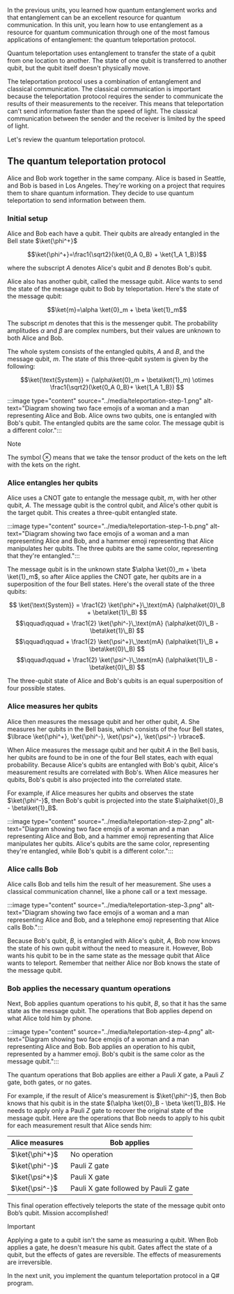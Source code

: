 
In the previous units, you learned how quantum entanglement works and that entanglement can be an excellent resource for quantum communication. In this unit, you learn how to use entanglement as a resource for quantum communication through one of the most famous applications of entanglement: the quantum teleportation protocol.

Quantum teleportation uses entanglement to transfer the state of a qubit from one location to another. The state of one qubit is transferred to another qubit, but the qubit itself doesn't physically move.

The teleportation protocol uses a combination of entanglement and classical communication. The classical communication is important because the teleportation protocol requires the sender to communicate the results of their measurements to the receiver. This means that teleportation can't send information faster than the speed of light. The classical communication between the sender and the receiver is limited by the speed of light.

Let's review the quantum teleportation protocol.

## The quantum teleportation protocol

Alice and Bob work together in the same company. Alice is based in Seattle, and Bob is based in Los Angeles. They're working on a project that requires them to share quantum information. They decide to use quantum teleportation to send information between them.

### Initial setup

Alice and Bob each have a qubit. Their qubits are already entangled in the Bell state $\ket{\phi^+}$

$$\ket{\phi^+}=\frac1{\sqrt2}(\ket{0_A 0_B} + \ket{1_A 1_B})$$

where the subscript $A$ denotes Alice's qubit and $B$ denotes Bob's qubit.

Alice also has another qubit, called the message qubit. Alice wants to send the state of the message qubit to Bob by teleportation. Here's the state of the message qubit:

$$\ket{m}=\alpha \ket{0}_m + \beta \ket{1}_m$$

The subscript $m$ denotes that this is the messenger qubit. The probability amplitudes $\alpha$ and $\beta$ are complex numbers, but their values are unknown to both Alice and Bob.

The whole system consists of the entangled qubits, $A$ and $B$, and the message qubit, $m$. The state of this three-qubit system is given by the following:

$$\ket{\text{System}} = (\alpha\ket{0}_m + \beta\ket{1}_m) \otimes \frac1{\sqrt2}(\ket{0_A 0_B}+ \ket{1_A 1_B}) $$

:::image type="content" source="../media/teleportation-step-1.png" alt-text="Diagram showing two face emojis of a woman and a man representing Alice and Bob. Alice owns two qubits, one is entangled with Bob's qubit. The entangled qubits are the same color. The message qubit is a different color.":::

> [!NOTE]
> The symbol $\otimes$ means that we take the tensor product of the kets on the left with the kets on the right.

### Alice entangles her qubits

Alice uses a CNOT gate to entangle the message qubit, $m$, with her other qubit, $A$. The message qubit is the control qubit, and Alice's other qubit is the target qubit. This creates a three-qubit entangled state.

:::image type="content" source="../media/teleportation-step-1-b.png" alt-text="Diagram showing two face emojis of a woman and a man representing Alice and Bob, and a hammer emoji representing that Alice manipulates her qubits. The three qubits are the same color, representing that they're entangled.":::

The message qubit is in the unknown state $\alpha \ket{0}_m + \beta \ket{1}_m$, so after Alice applies the CNOT gate, her qubits are in a superposition of the four Bell states. Here's the overall state of the three qubits:

$$ \ket{\text{System}} = \frac1{2} \ket{\phi^+}\_\text{mA} (\alpha\ket{0}\_B + \beta\ket{1}\_B) $$
$$\qquad\qquad + \frac1{2} \ket{\phi^-}\_\text{mA} (\alpha\ket{0}\_B - \beta\ket{1}\_B) $$
$$\qquad\qquad + \frac1{2} \ket{\psi^+}\_\text{mA} (\alpha\ket{1}\_B + \beta\ket{0}\_B) $$
$$\qquad\qquad + \frac1{2} \ket{\psi^-}\_\text{mA} (\alpha\ket{1}\_B - \beta\ket{0}\_B) $$

The three-qubit state of Alice and Bob's qubits is an equal superposition of four possible states.

### Alice measures her qubits

Alice then measures the message qubit and her other qubit, $A$. She measures her qubits in the Bell basis, which consists of the four Bell states, $\lbrace \ket{\phi^+}, \ket{\phi^-}, \ket{\psi^+}, \ket{\psi^-} \rbrace$.

When Alice measures the message qubit and her qubit $A$ in the Bell basis, her qubits are found to be in one of the four Bell states, each with equal probability. Because Alice's qubits are entangled with Bob's qubit, Alice's measurement results are correlated with Bob's. When Alice measures her qubits, Bob's qubit is also projected into the correlated state.

For example, if Alice measures her qubits and observes the state $\ket{\phi^-}$, then Bob's qubit is projected into the state $\alpha\ket{0}_B - \beta\ket{1}_B$.

:::image type="content" source="../media/teleportation-step-2.png" alt-text="Diagram showing two face emojis of a woman and a man representing Alice and Bob, and a hammer emoji representing that Alice manipulates her qubits. Alice's qubits are the same color, representing they're entangled, while Bob's qubit is a different color.":::

### Alice calls Bob

Alice calls Bob and tells him the result of her measurement. She uses a classical communication channel, like a phone call or a text message.

:::image type="content" source="../media/teleportation-step-3.png" alt-text="Diagram showing two face emojis of a woman and a man representing Alice and Bob, and a telephone emoji representing that Alice calls Bob.":::

Because Bob's qubit, $B$, is entangled with Alice's qubit, $A$, Bob now knows the state of his own qubit without the need to measure it. However, Bob wants his qubit to be in the same state as the message qubit that Alice wants to teleport. Remember that neither Alice nor Bob knows the state of the message qubit.

### Bob applies the necessary quantum operations

Next, Bob applies quantum operations to his qubit, $B$, so that it has the same state as the message qubit. The operations that Bob applies depend on what Alice told him by phone.

:::image type="content" source="../media/teleportation-step-4.png" alt-text="Diagram showing two face emojis of a woman and a man representing Alice and Bob. Bob applies an operation to his qubit, represented by a hammer emoji. Bob's qubit is the same color as the message qubit.":::

The quantum operations that Bob applies are either a Pauli $X$ gate, a Pauli $Z$ gate, both gates, or no gates.

For example, if the result of Alice's measurement is $\ket{\phi^-}$, then Bob knows that his qubit is in the state $(\alpha \ket{0}_B - \beta \ket{1}_B)$. He needs to apply only a Pauli $Z$ gate to recover the original state of the message qubit. Here are the operations that Bob needs to apply to his qubit for each measurement result that Alice sends him:

| Alice measures | Bob applies                           |
|----------------|---------------------------------------|
| $\ket{\phi^+}$ | No operation                          |
| $\ket{\phi^-}$ | Pauli Z gate                          |
| $\ket{\psi^+}$ | Pauli X gate                          |
| $\ket{\psi^-}$ | Pauli X gate followed by Pauli Z gate |

This final operation effectively teleports the state of the message qubit onto Bob’s qubit. Mission accomplished!

> [!IMPORTANT]
> Applying a gate to a qubit isn't the same as measuring a qubit. When Bob applies a gate, he doesn't measure his qubit. Gates affect the state of a qubit, but the effects of gates are reversible. The effects of measurements are irreversible.

In the next unit, you implement the quantum teleportation protocol in a Q# program.

